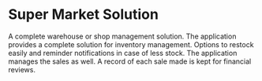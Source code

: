 ﻿# Super Market Solution
A complete warehouse or shop management solution. 
The application provides a complete solution for inventory management. Options to restock easily and reminder notifications in case of less stock.
The application manages the sales as well. A record of each sale made is kept for financial reviews.
